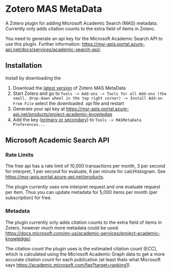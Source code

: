 # Zotero MAS MetaData

A Zotero plugin for adding Microsoft Academic Search (MAS) metadata. Currently only adds citation counts to the extra field of items in Zotero.

You need to generate an api key for the Microsoft Academic Search API to use this plugin. Further information: https://msr-apis.portal.azure-api.net/docs/services/academic-search-api/.

## Installation

Install by downloading the 
1. Download the [latest version](https://github.com/TobiHol/zotero-mas-metadata/releases/latest) of Zotero MAS MetaData
2. Start Zotero and go to `Tools -> Add-ons -> Tools for all Add-ons (the small, drop-down wheel in the top right corner) -> Install Add-on From File` select the downloaded .xpi file and restart
3. Generate your api key at https://msr-apis.portal.azure-api.net/products/project-academic-knowledge
4. Add the key ([primary or secondary](https://docs.microsoft.com/en-us/archive/blogs/mast/why-does-an-azure-storage-account-have-two-access-keys)) to `Tools -> MASMetaData Preferences...`

## Microsoft Academic Search API

### Rate Limits

The free api has a rate limit of 10,000 transactions per month, 3 per second for interpret, 1 per second for evaluate, 6 per minute for calcHistogram. See https://msr-apis.portal.azure-api.net/products.

The plugin currently uses one interpret request and one evaluate request per item. Thus you can update metadata for 5,000 items per month (per subscription) for free.

### Metadata

The plugin currently only adds citation counts to the extra field of items in Zotero, however much more metadata could be used: https://docs.microsoft.com/en-us/academic-services/project-academic-knowledge/. 

The citation count the plugin uses is the estimated citation count (ECC), which is calculated using the Microsoft Academic Graph data to get a more accurate citation count for each publication (at least thats what Microsoft says https://academic.microsoft.com/faq?target=ranking1).